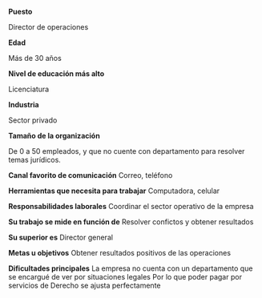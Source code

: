 **Puesto**

Director de operaciones

**Edad**

Más de 30 años

**Nivel de educación más alto**

Licenciatura

**Industria**

Sector privado

**Tamaño de la organización**

De 0 a 50 empleados, y que no cuente con departamento para resolver temas jurídicos.

**Canal favorito de comunicación** 
Correo, teléfono

**Herramientas que necesita para trabajar**
Computadora, celular

**Responsabilidades laborales**
Coordinar el sector operativo de la empresa

**Su trabajo se mide en función de**
Resolver confictos y obtener resultados

**Su superior es** 
Director general

**Metas u objetivos**
Obtener resultados positivos de las operaciones

**Dificultades principales**
La empresa no cuenta con un departamento que se encargué de ver por situaciones legales
Por lo que poder pagar por servicios de Derecho se ajusta perfectamente
